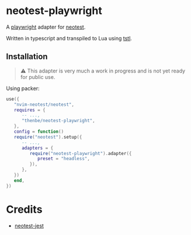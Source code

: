 # neotest-playwright

A [playwright](https://playwright.dev/) adapter for [neotest](https://github.com/nvim-neotest/neotest).

Written in typescript and transpiled to Lua using [tstl](https://github.com/TypeScriptToLua/TypeScriptToLua).

## Installation

> ⚠️ This adapter is very much a work in progress and is not yet ready for public use.

Using packer:

```lua
use({
   "nvim-neotest/neotest",
   requires = {
      -- ...,
      "thenbe/neotest-playwright",
   },
   config = function()
   require("neotest").setup({
      -- ...,
      adapters = {
         require("neotest-playwright").adapter({
            preset = "headless",
         }),
      },
   })
   end,
})
```

# Credits

- [neotest-jest](https://github.com/haydenmeade/neotest-jest)
